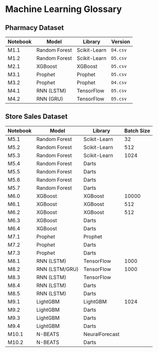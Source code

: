 # Machine Learning Glossary

## Pharmacy Dataset

| Notebook  | Model          | Library         |Version  |
|-----------|----------------|-----------------|---------|
| M1.1      | Random Forest  | Scikit-Learn    | `D4.csv`|
| M1.2      | Random Forest  | Scikit-Learn    | `D5.csv`|
| M2.1      | XGBoost        | XGBoost         | `D5.csv`|
| M3.1      | Prophet        | Prophet         | `D5.csv`|
| M3.2      | Prophet        | Prophet         | `D4.csv`|
| M4.1      | RNN (LSTM)     | TensorFlow      | `D5.csv`|
| M4.2      | RNN (GRU)      | TensorFlow      | `D5.csv`|

## Store Sales Dataset

| Notebook  | Model          | Library       | Batch Size |
|-----------|----------------|---------------|------------|
| M5.1      | Random Forest  | Scikit-Learn  | 32         |
| M5.2      | Random Forest  | Scikit-Learn  | 512        |
| M5.3      | Random Forest  | Scikit-Learn  | 1024       |
| M5.4      | Random Forest  | Darts         |            |
| M5.5      | Random Forest  | Darts         |            |
| M5.6      | Random Forest  | Darts         |            |
| M5.7      | Random Forest  | Darts         |            |
| M6.0      | XGBoost        | XGBoost       | 10000      |
| M6.1      | XGBoost        | XGBoost       | 512        |
| M6.2      | XGBoost        | XGBoost       | 512        |
| M6.3      | XGBoost        | Darts         |            |
| M6.4      | XGBoost        | Darts         |            |
| M7.1      | Prophet        | Prophet       |            |
| M7.2      | Prophet        | Darts         |            |
| M7.3      | Prophet        | Darts         |            |
| M8.1      | RNN (LSTM)     | TensorFlow    | 1000       |
| M8.2      | RNN (LSTM/GRU) | TensorFlow    | 1000       |
| M8.3      | RNN (LSTM)     | TensorFlow    |            |
| M8.4      | RNN (LSTM)     | Darts         |            |
| M8.5      | RNN (LSTM)     | Darts         |            |
| M9.1      | LightGBM       | LightGBM      | 1024       |
| M9.2      | LightGBM       | Darts         |            |
| M9.3      | LightGBM       | Darts         |            |
| M9.4      | LightGBM       | Darts         |            |
| M10.1     | N-BEATS        | NeuralForecast|            |
| M10.2     | N-BEATS        | Darts         |            |
